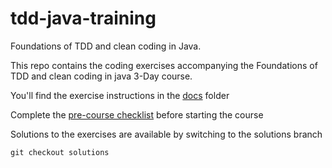 # tdd-java-training

Foundations of TDD and clean coding in Java.

This repo contains the coding exercises accompanying the Foundations of TDD and clean coding in java 3-Day course.

You'll find the exercise instructions in the [docs](/docs) folder

Complete the [pre-course checklist](/docs/pre-course-checklist.md) before starting the course

Solutions to the exercises are available by switching to the solutions branch

```text
git checkout solutions
```
